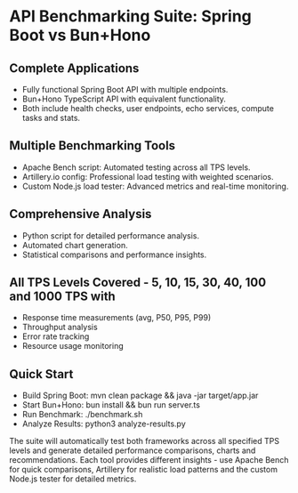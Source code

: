 # API Benchmarking Suite: Spring Boot vs Bun+Hono

## Complete Applications
- Fully functional Spring Boot API with multiple endpoints.
- Bun+Hono TypeScript API with equivalent functionality.
- Both include health checks, user endpoints, echo services, compute tasks and stats.


## Multiple Benchmarking Tools
- Apache Bench script: Automated testing across all TPS levels.
- Artillery.io config: Professional load testing with weighted scenarios.
- Custom Node.js load tester: Advanced metrics and real-time monitoring.


## Comprehensive Analysis
- Python script for detailed performance analysis.
- Automated chart generation.
- Statistical comparisons and performance insights.


## All TPS Levels Covered - 5, 10, 15, 30, 40, 100 and 1000 TPS with
- Response time measurements (avg, P50, P95, P99)
- Throughput analysis
- Error rate tracking
- Resource usage monitoring


## Quick Start
- Build Spring Boot: mvn clean package && java -jar target/app.jar
- Start Bun+Hono: bun install && bun run server.ts
- Run Benchmark: ./benchmark.sh
- Analyze Results: python3 analyze-results.py

The suite will automatically test both frameworks across all specified TPS levels and generate detailed performance comparisons, charts and recommendations. Each tool provides different insights - use Apache Bench for quick comparisons, Artillery for realistic load patterns and the custom Node.js tester for detailed metrics.

